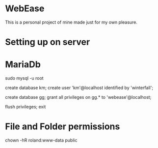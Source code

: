 # WebEase

This is a personal project of mine made just for my own pleasure. 

# Setting up  on server

# MariaDb
sudo mysql -u root

create database km;
create user 'km'@localhost identified by 'winterfall';

create database gg;
grant all privileges on gg.* to 'webease'@localhost;

flush privileges;
exit

# File and Folder permissions
chown -hR roland:www-data public

